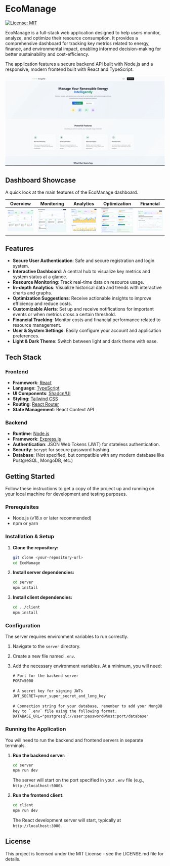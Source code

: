 # EcoManage

[![License: MIT](https://img.shields.io/badge/License-MIT-yellow.svg)](https://opensource.org/licenses/MIT)

EcoManage is a full-stack web application designed to help users monitor, analyze, and optimize their resource consumption. It provides a comprehensive dashboard for tracking key metrics related to energy, finance, and environmental impact, enabling informed decision-making for better sustainability and cost-efficiency.

The application features a secure backend API built with Node.js and a responsive, modern frontend built with React and TypeScript.

![eco-manage-landing](./readme-img/ecomanage-landing.gif)

## Dashboard Showcase

A quick look at the main features of the EcoManage dashboard.

| Overview | Monitoring | Analytics | Optimization | Financial |
| :---: | :---: | :---: | :---: | :---: |
| <img src="./readme-img/ecomanage-overview.png" alt="Overview" width="200"> | <img src="./readme-img/ecomanage-realtime-monitoring.png" alt="Monitoring" width="200"> | <img src="./readme-img/ecomanage-energy-analytics.png" alt="Analytics" width="200"> | <img src="./readme-img/ecomanage-energy-optimization.png" alt="Optimization" width="200"> | <img src="./readme-img/ecomanage-financial-overview.png" alt="Financial" width="200"> |

## Features

- **Secure User Authentication**: Safe and secure registration and login system.
- **Interactive Dashboard**: A central hub to visualize key metrics and system status at a glance.
- **Resource Monitoring**: Track real-time data on resource usage.
- **In-depth Analytics**: Visualize historical data and trends with interactive charts and graphs.
- **Optimization Suggestions**: Receive actionable insights to improve efficiency and reduce costs.
- **Customizable Alerts**: Set up and receive notifications for important events or when metrics cross a certain threshold.
- **Financial Tracking**: Monitor costs and financial performance related to resource management.
- **User & System Settings**: Easily configure your account and application preferences.
- **Light & Dark Theme**: Switch between light and dark theme with ease.

## Tech Stack

### Frontend

- **Framework**: [React](https://reactjs.org/)
- **Language**: [TypeScript](https://www.typescriptlang.org/)
- **UI Components**: [Shadcn/UI](https://ui.shadcn.com/)
- **Styling**: [Tailwind CSS](https://tailwindcss.com/)
- **Routing**: [React Router](https://reactrouter.com/)
- **State Management**: React Context API

### Backend

- **Runtime**: [Node.js](https://nodejs.org/)
- **Framework**: [Express.js](https://expressjs.com/)
- **Authentication**: JSON Web Tokens (JWT) for stateless authentication.
- **Security**: `bcrypt` for secure password hashing.
- **Database**: (Not specified, but compatible with any modern database like PostgreSQL, MongoDB, etc.)

## Getting Started

Follow these instructions to get a copy of the project up and running on your local machine for development and testing purposes.

### Prerequisites

- Node.js (v18.x or later recommended)
- npm or yarn

### Installation & Setup

1. **Clone the repository:**

    ```sh
    git clone <your-repository-url>
    cd EcoManage
    ```

2. **Install server dependencies:**

    ```sh
    cd server
    npm install
    ```

3. **Install client dependencies:**

    ```sh
    cd ../client
    npm install
    ```

### Configuration

The server requires environment variables to run correctly.

1. Navigate to the `server` directory.
2. Create a new file named `.env`.
3. Add the necessary environment variables. At a minimum, you will need:

    ```env
    # Port for the backend server
    PORT=5000

    # A secret key for signing JWTs
    JWT_SECRET=your_super_secret_and_long_key

    # Connection string for your database, remember to add your MongDB key to `.env` file using the following format.
    DATABASE_URL="postgresql://user:password@host:port/database"
    ```

### Running the Application

You will need to run the backend and frontend servers in separate terminals.

1. **Run the backend server:**

    ```sh
    cd server
    npm run dev
    ```

    The server will start on the port specified in your `.env` file (e.g., `http://localhost:5000`).

2. **Run the frontend client:**

    ```sh
    cd client
    npm run dev
    ```

    The React development server will start, typically at `http://localhost:3000`.

## License

This project is licensed under the MIT License - see the LICENSE.md file for details.
